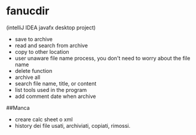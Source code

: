 # fanucdir

(intelliJ IDEA javafx desktop project)

- save to archive
- read and search from archive
- copy to other location
- user unaware file name process, you don't need to worry about the file name
- delete function
- archive all
- search file name, title, or content
- list tools used in the program
- add comment date when archive

##Manca

- creare calc sheet o xml
- history dei file usati, archiviati, copiati, rimossi.